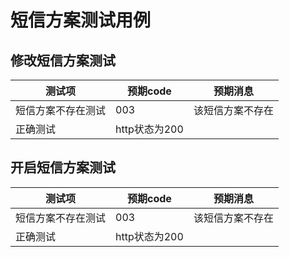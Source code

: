 # 短信方案测试用例

## 修改短信方案测试

| 测试项             | 预期code      | 预期消息         |
| ------------------ | ------------- | ---------------- |
| 短信方案不存在测试 | 003           | 该短信方案不存在 |
| 正确测试           | http状态为200 |                  |

## 开启短信方案测试

| 测试项             | 预期code      | 预期消息         |
| ------------------ | ------------- | ---------------- |
| 短信方案不存在测试 | 003           | 该短信方案不存在 |
| 正确测试           | http状态为200 |                  |

##  